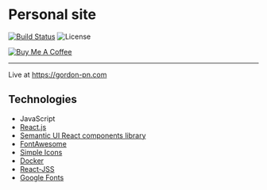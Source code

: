 # Personal site

[![Build Status](https://drone.gordon-pn.com/api/badges/gordonpn/personal-site/status.svg)](https://drone.gordon-pn.com/gordonpn/personal-site)
![License](https://badgen.net/github/license/gordonpn/personal-site)

[![Buy Me A Coffee](https://www.buymeacoffee.com/assets/img/custom_images/orange_img.png)](https://www.buymeacoffee.com/gordonpn)

---

Live at https://gordon-pn.com

## Technologies

- JavaScript
- [React.js](https://reactjs.org)
- [Semantic UI React components library](https://react.semantic-ui.com)
- [FontAwesome](https://github.com/FortAwesome/react-fontawesome)
- [Simple Icons](https://simpleicons.org)
- [Docker](https://www.docker.com)
- [React-JSS](https://cssinjs.org/react-jss)
- [Google Fonts](https://fonts.google.com)
